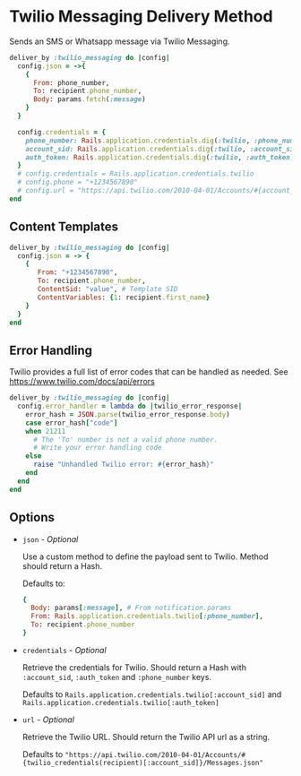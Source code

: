 # Twilio Messaging Delivery Method

Sends an SMS or Whatsapp message via Twilio Messaging.

```ruby
deliver_by :twilio_messaging do |config|
  config.json = ->{
    {
      From: phone_number,
      To: recipient.phone_number,
      Body: params.fetch(:message)
    }
  }

  config.credentials = {
    phone_number: Rails.application.credentials.dig(:twilio, :phone_number),
    account_sid: Rails.application.credentials.dig(:twilio, :account_sid),
    auth_token: Rails.application.credentials.dig(:twilio, :auth_token)
  }
  # config.credentials = Rails.application.credentials.twilio
  # config.phone = "+1234567890"
  # config.url = "https://api.twilio.com/2010-04-01/Accounts/#{account_sid}/Messages.json"
end
```

## Content Templates

```ruby
deliver_by :twilio_messaging do |config|
  config.json = -> {
    {
       From: "+1234567890",
       To: recipient.phone_number,
       ContentSid: "value", # Template SID
       ContentVariables: {1: recipient.first_name}
    }
  }
end
```

## Error Handling

Twilio provides a full list of error codes that can be handled as needed. See https://www.twilio.com/docs/api/errors

```ruby
deliver_by :twilio_messaging do |config|
  config.error_handler = lambda do |twilio_error_response|
    error_hash = JSON.parse(twilio_error_response.body)
    case error_hash["code"]
    when 21211
      # The 'To' number is not a valid phone number.
      # Write your error handling code
    else
      raise "Unhandled Twilio error: #{error_hash}"
    end
  end
end
```

## Options

* `json` - *Optional*

  Use a custom method to define the payload sent to Twilio. Method should return a Hash.

  Defaults to:

  ```ruby
  {
    Body: params[:message], # From notification.params
    From: Rails.application.credentials.twilio[:phone_number],
    To: recipient.phone_number
  }
  ```

* `credentials` - *Optional*

  Retrieve the credentials for Twilio. Should return a Hash with `:account_sid`, `:auth_token` and `:phone_number` keys.

  Defaults to `Rails.application.credentials.twilio[:account_sid]` and `Rails.application.credentials.twilio[:auth_token]`

* `url` - *Optional*

  Retrieve the Twilio URL. Should return the Twilio API url as a string.

  Defaults to `"https://api.twilio.com/2010-04-01/Accounts/#{twilio_credentials(recipient)[:account_sid]}/Messages.json"`
